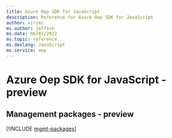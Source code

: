 ```yaml
---
title: Azure Oep SDK for JavaScript
description: Reference for Azure Oep SDK for JavaScript
author: xirzec
ms.author: jeffish
ms.date: 06/07/2022
ms.topic: reference
ms.devlang: JavaScript
ms.service: oep
---
```

# Azure Oep SDK for JavaScript - preview
## Management packages - preview
[!INCLUDE [mgmt-packages](oep-mgmt-index.md)]
